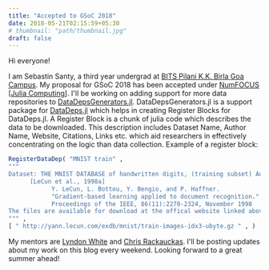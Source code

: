 ```yaml
---
title: "Accepted to GSoC 2018"
date: 2018-05-21T02:15:59+05:30
# thumbnail: "path/thumbnail.jpg"
draft: false
---
```


Hi everyone!

I am Sebastin Santy, a third year undergrad at [BITS Pilani K.K. Birla Goa Campus](http://www.bits-pilani.ac.in/Goa/). My proposal for GSoC 2018 has been accepted under [NumFOCUS](https://www.numfocus.org/) [[Julia Computing](https://juliacomputing.com/)]. I'll be working on adding support for more data repositories to [DataDepsGenerators.jl](https://github.com/oxinabox/DataDepsGenerators.jl/). DataDepsGenerators.jl is a support package for [DataDeps.jl](https://github.com/oxinabox/DataDeps.jl/) which helps in creating Register Blocks for DataDeps.jl. A Register Block is a chunk of julia code which describes the data to be downloaded. This description includes Dataset Name, Author Name, Website, Citations, Links etc. which aid researchers in effectively concentrating on the logic than data collection. Example of a register block:

```julia
RegisterDataDep( "MNIST train" ,
"""
Dataset: THE MNIST DATABASE of handwritten digits, (training subset) Authors: Yann LeCun, Corinna Cortes, Christopher J.C. Burges Website:  http://yann.lecun.com/exdb/mnist/
      [LeCun et al., 1998a]
            Y. LeCun, L. Bottou, Y. Bengio, and P. Haffner.
            "Gradient-based learning applied to document recognition."
            Proceedings of the IEEE, 86(11):2278-2324, November 1998
The files are available for download at the offical website linked above. We can download these files for you if you wish, but that doesn't free you from the burden of using the data responsibly and respect copyright. The authors of MNIST aren't really explicit about any terms of use, so please read the website to make sure you want to download the dataset.
""" ,
[ " http://yann.lecun.com/exdb/mnist/train-images-idx3-ubyte.gz " , ) 
```

My mentors are [Lyndon White](http://white.ucc.asn.au/) and [Chris Rackauckas](http://chrisrackauckas.com/). I'll be posting updates about my work on this blog every weekend. Looking forward to a great summer ahead!